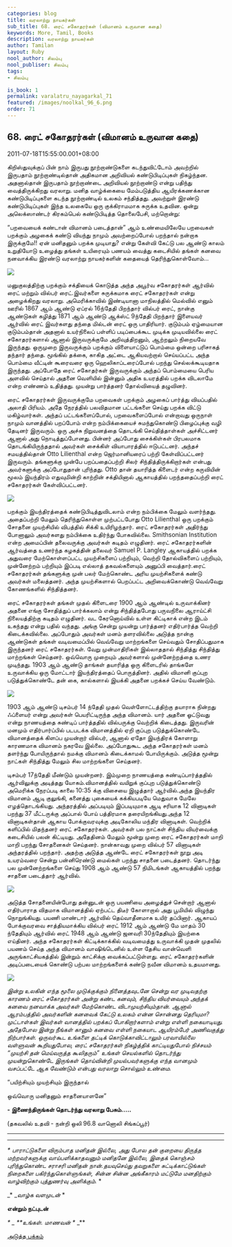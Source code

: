 ```yaml
---
categories: blog
title: வரலாற்று நாயகர்கள்
sub_title: 68. ரைட் சகோதரர்கள் (விமானம் உருவான கதை)
keywords: More, Tamil, Books
description: வரலாற்று நாயகர்கள்
author: Tamilan
layout: Ruby
nool_author: சிலம்பு
nool_publiser: சிலம்பு
tags:
- சிலம்பு

is_book: 1
permalink: varalatru_nayagarkal_71
featured: /images/noolkal_96_6.png
order: 71
---
```



## 68. ரைட் சகோதரர்கள் (விமானம் உருவான கதை)

2011-07-18T15:55:00.001+08:00

கிறிஸ்துவுக்குப் பின் நாம் இருபது நூற்றாண்டுகளை கடந்துவிட்டோம் அவற்றில் இருபதாம் நூற்றாண்டில்தான் அதிகமான அறிவியல் கண்டுபிடிப்புகள் நிகழ்ந்தன. அதனால்தான் இருபதாம் நூற்றாண்டை அறிவியல் நூற்றாண்டு என்று பதிந்து வைத்திருக்கிறது வரலாறு. மனித வாழ்க்கையை மேம்படுத்திய ஆயிரக்கணக்கான கண்டுபிடிப்புகளை கடந்த நூற்றாண்டில் உலகம் சந்தித்தது. அவற்றுள் இரண்டு கண்டுபிடிப்புகள் இந்த உலகையே ஒரு குக்கிராமமாக சுருக்க உதவின. ஒன்று அலெக்ஸாண்டர் கிரகம்பெல் கண்டுபிடித்த தொலைபேசி, மற்றொன்று:

“பறவையைக் கண்டான் விமானம் படைத்தான்” ஆம் உண்மையிலேயே பறவைகள் பறக்கும் அழகைக் கண்டு வியந்து நாமும் அவற்றைப்போல் பறந்தால் நன்றாக இருக்குமே!! ஏன் மனிதனும் பறக்க முடியாது? என்று கேள்வி கேட்டு பல ஆண்டு காலம் உறுதியோடு உழைத்து தங்கள் உயிரையும் பணயம் வைத்து கடைசியில் தங்கள் கனவை நனவாக்கிய இரண்டு வரலாற்று நாயகர்களின் கதையைத் தெரிந்துகொள்வோம்...

![](http://3.bp.blogspot.com/-pT3SrIiDTiw/TiPl8h7ScHI/AAAAAAAAAvc/hifhn1OEI84/s320/WrightBros.jpg)

மனுகுலத்திற்கு பறக்கும் சக்தியைக் கொடுத்த அந்த அபூர்வ சகோதரர்கள் ஆர்வில் ரைட் மற்றும் வில்பர் ரைட்.இவர்களை சுருக்கமாக ரைட் சகோதரர்கள் என்று அழைக்கிறது வரலாறு. அமெரிக்காவில் இண்டியானா மாநிலத்தில் மெல்வில் எனும் ஊரில் 1867 ஆம் ஆண்டு ஏப்ரல் 16ந்தேதி பிறந்தார் வில்பர் ரைட், நான்கு ஆண்டுகள் கழித்து 1871 ஆம் ஆண்டு ஆக்ஸ்ட் 9ந்தேதி பிறந்தார் இளையவர் ஆர்வில் ரைட் இவர்களது தந்தை மில்டன் ரைட் ஒரு பாதிரியார். குடும்பம் ஏழ்மையான குடும்பம்தான் அதனால் உயர்நிலைப் பள்ளிப் படிப்பைக்கூட முடிக்க முடியவில்லை ரைட் சகோதரர்களால் ஆனால் இருவருக்குமே அறிவுத்திறனும், ஆற்றலும் நிறையவே இருந்தது. ஒருமுறை இருவருக்கும் பறக்கும் விளையாட்டுப் பொம்மை ஒன்றை பரிசாகத் தந்தார் தந்தை. மூங்கில் தக்கை, காகித அட்டை ஆகியவற்றால் செய்யப்பட்ட அந்த பொம்மை வீட்டின் கூரைவரை ஒரு ஹெலிகாப்டரைப்போல் பறந்து செல்லக்கூடியதாக இருந்தது. அப்போதே ரைட் சகோதர்கள் இருவருக்கும் அந்தப் பொம்மையை பெரிய அளவில் செய்தால் அதனை வெளியில் இன்னும் அதிக உயரத்தில் பறக்க விடலாமே என்ற எண்ணம் உதித்தது. முயன்று பார்த்தனர் தோல்வியைத் தழுவினர்.

ரைட் சகோதரர்கள் இருவருக்குமே பறவைகள் பறக்கும் அழகைப் பார்த்து வியப்பதில் அலாதி பிரியம். அதே நேரத்தில் பலவிதமான பட்டங்களை செய்து பறக்க விட்டு மகிழ்வார்கள். அந்தப் பட்டங்களைப்போல், பறவைகளைப்போல் என்றாவது ஒருநாள் நாமும் வானத்தில் பறப்போம் என்ற நம்பிக்கையைச் சுமந்துகொண்டு பிழைப்புக்கு வழி தேடினர் இருவரும். ஒரு அச்சு நிறுவனத்தை தொடங்கி செய்தித்தாள்கள் அச்சிட்டனர் ஆனால் அது நொடித்துப்போனது. பின்னர் அப்போது சைக்கிள்கள் பிரபலமாக தொடங்கியிருந்ததால் அவர்கள் சைக்கிள் வியாபாரத்தில் ஈடுபட்டனர். அந்தச் சமயத்தில்தான் Otto Lilienthal என்ற ஜெர்மானியரைப் பற்றி கேள்விப்பட்டனர் இருவரும். தங்களுக்கு முன்பே பறப்பதைப்பற்றி சிலர் சிந்தித்திருக்கிறார்கள் என்பது அவர்களுக்கு அப்போதுதான் புரிந்தது. Otto தான் தயாரித்த கிளைடர் என்ற கருவியின் மூலம் இயந்திரம் எதுவுமின்றி காற்றின் சக்தியினால் ஆகாயத்தில் பறந்ததைப்பற்றி ரைட் சகோதரர்கள் கேள்விப்பட்டனர்.

![](http://1.bp.blogspot.com/-ubIQLPJUC7o/TiPlmZf-pRI/AAAAAAAAAvY/LR-pwtAZK6E/s320/wright-brothers+%25281%2529.jpg)

பறக்கும் இயந்திரத்தைக் கண்டுபிடித்துவிடலாம் என்ற நம்பிக்கை மேலும் வளர்ந்தது. அதைப்பற்றி மேலும் தெரிந்துகொள்ள முற்பட்டபோது Otto Lilienthal ஒரு பறக்கும் சோதனை முயற்சியில் விபத்தில் சிக்கி உயிரிழந்தார். ரைட் சகோதரர்கள் அதிர்ந்து போனாலும் அவர்களது நம்பிக்கை உதிர்ந்து போகவில்லை. Smithsonian Institution என்ற அமைப்பின் தலைவருக்கு அவர்கள் கடிதம் எழுதினர். ரைட் சகோதரர்களின் ஆர்வத்தை உணர்ந்த கழகத்தின் தலைவர் Samuel P. Langley ஆகாயத்தில் பறக்க அதுவரை மேற்கொள்ளப்பட்ட முயற்சிகளைப் பற்றியும், வெற்றி தோல்விகளைப் பற்றியும், முன்னேற்றம் பற்றியும் இப்படி எல்லாத் தகவல்களையும் அனுப்பி வைத்தார்.ரைட் சகோதரர்கள் தங்களுக்கு முன் பலர் மேற்கொண்ட அரிய முயற்சிகளைக் கண்டு அவர்கள் மலைத்தனர். அந்த முயற்சிகளால் பெறப்பட்ட அறிவைக்கொண்டு வெவ்வேறு கோணங்களில் சிந்தித்தனர்.

ரைட் சகோதரர்கள் தங்கள் முதல் கிளைடரை 1900 ஆம் ஆண்டில் உருவாக்கினர் அதனை எங்கு சோதித்துப் பார்க்கலாம் என்று சிந்தித்தபோது பருவநிலை ஆராய்ட்சி நிலையத்திற்கு கடிதம் எழுதினர். வட கேரனொய்வில் உள்ள கிட்டிகாக் என்ற இடம் உகந்தது என்று பதில் வந்தது. அங்கு சென்று முயன்று பார்த்தனர் எதிர்பார்த்த வெற்றி கிடைக்கவில்லை. அப்போதும் அவர்கள் மனம் தளரவில்லை அடுத்த நான்கு ஆண்டுகள் தங்கள் வடிவமைப்பில் வெவ்வேறு மாற்றங்களை செய்வதும் சோதிப்பதுமாக இருந்தனர் ரைட் சகோதரர்கள். வேறு முன்மாதிரிகள் இல்லாததால் சிந்தித்து சிந்தித்து மாற்றங்கள் செய்தனர். ஒவ்வொரு முறையும் அவர்களால் முன்னேற்றத்தை உணர முடிந்தது. 1903 ஆம் ஆண்டு தாங்கள் தயாரித்த ஒரு கிளைடரில் தாங்களே உருவாக்கிய ஒரு மோட்டார் இயந்திரத்தைப் பொருத்தினர். அதில் விமானி குப்புற படுத்துக்கொண்டே தன் கை, கால்களால் இயக்கி அதனை பறக்கச் செய்ய வேண்டும்.

![](http://4.bp.blogspot.com/-_lxeS2ZbEK0/TiPejUfMbKI/AAAAAAAAAvM/dVdS30Frdj4/s1600/images.jpg)

1903 ஆம் ஆண்டு டிசம்பர் 14 ந்தேதி முதல் வெள்ளோட்டத்திற்கு தயாராக நின்றது ஃப்ளையர் என்று அவர்கள் பெயரிட்டிருந்த அந்த விமானம். யார் அதனை ஓட்டுவது என்று நாணயத்தை சுண்டிப் பார்த்ததில் வில்பருக்கு வெற்றிக் கிடைத்தது. இருவரின் மனமும் எதிர்பார்ப்பில் படபடக்க விமானத்தில் ஏறி குப்புற படுத்துக்கொண்டே விமானத்தைக் கிளப்ப முயன்றார் வில்பர், ஆனால் ஏதோ இயந்திரக் கோளாறு காரணமாக விமானம் நகரவே இல்லை. அப்போதுகூட அந்த சகோதரர்கள் மனம் தளர்ந்து போயிருந்தால் நமக்கு விமானம் கிடைக்காமல் போயிருக்கும். அடுத்த மூன்று நாட்கள் சிந்தித்து மேலும் சில மாற்றங்களை செய்தனர்.

டிசம்பர் 17ந்தேதி மீண்டும் முயன்றனர். இம்முறை நாணயத்தை சுண்டிப்பார்த்ததில் ஆர்விலுக்கு அடித்தது யோகம்.விமானத்தில் வயிறுக் குப்புற படுத்துக்கொண்டு அமெரிக்க நேரப்படி காலை 10:35 க்கு விசையை இழுத்தார் ஆர்வில்.அந்த இயந்திர விமானம் ஆடி குலுங்கி, கனைத்து புகையைக் கக்கியபடியே மெதுவாக மேலே எழத்தொடங்கியது. அந்தரத்தில் அப்படியும் இப்படியுமாக ஆடி சரியாக 12 வினாடிகள் பறந்து 37 மீட்டருக்கு அப்பால் போய் பத்திரமாக தரையிறங்கியது.அந்த 12 வினாடிகள்தான் ஆகாய போக்குவரவுக்கு அடிகோலிய மந்திர வினாடிகள். வெற்றிக் களிப்பில் மிதந்தனர் ரைட் சகோதரர்கள். அவர்கள் பல நாட்கள் சிந்திய வியர்வைக்கு கடைசியில் பலன் கிட்டியது. அதேதினம் மேலும் மூன்று முறை ரைட் சகோதரர்கள் மாறி மாறி பறந்து சோதனைகள் செய்தனர். நான்காவது முறை வில்பர் 57 வினாடிகள் அந்தரத்தில் பறந்தார். அதற்கு அடுத்த ஆண்டே ரைட் சகோதரர்கள் நூறு அடி உயரம்வரை சென்று பன்னிரெண்டு மைல்கள் பறந்து சாதனை படைத்தனர். தொடர்ந்து பல முன்னேற்றங்களை செய்து 1908 ஆம் ஆண்டு 57 நிமிடங்கள் ஆகாயத்தில் பறந்து சாதனை படைத்தார் ஆர்வில்.

![](http://1.bp.blogspot.com/-rlsKuu12Ivk/TiPkE2Lir5I/AAAAAAAAAvQ/oQZJylvQ_D0/s320/wright1901.jpg)

அடுத்த சோதனையின்போது தன்னுடன் ஒரு பயணியை அழைத்துச் சென்றார் ஆனால் எதிர்பாராத விதமாக விமானத்தில் ஏற்பட்ட திடீர் கோளாறால் அது பூமியில் விழுந்து நொறுங்கியது. பயணி மாண்டார் ஆர்வில் தெய்வாதீனமாக உயிர் தப்பினார். ஆகாயப் போக்குவரவை சாத்தியமாக்கிய வில்பர் ரைட் 1912 ஆம் ஆண்டு மே மாதம் 30 ந்தேதியும் ஆர்வில் ரைட் 1948 ஆம் ஆண்டு ஜனவரி 30ந்தேதியும் இயற்கை எய்தினர். அந்த சகோதரர்கள் கிட்டிக்காக்கில் வடிவமைத்து உருவாக்கி முதன் முதலில் பயணம் செய்த அந்த விமானம் வாஷிங்டெனில் உள்ள தேசிய வான்வெளி அருங்காட்சியகத்தில் இன்றும் காட்சிக்கு வைக்கப்பட்டுள்ளது. ரைட் சகோதரர்களின் அடிப்படையைக் கொண்டு பற்பல மாற்றங்களைக் கண்டு நவீன விமானம் உதயமானது.

![](http://4.bp.blogspot.com/-kWxumDjaUS0/TiPkmFZS0JI/AAAAAAAAAvU/SlaIZGeZg4Q/s320/e-16695.jpg)

_இன்று உலகின் எந்த மூலை முடுக்குக்கும் நினைத்தவுடனே சென்று வர முடிவதற்கு காரணம் ரைட் சகோதரர்கள் அன்று கண்ட கனவும், சிந்திய வியர்வையும் அந்தக் கனவை நனவாக்க அவர்கள் மேற்கொண்ட விடாமுயற்சியும்தான். ஆனால் ஆரம்பத்தில் அவர்களின் கனவைக் கேட்டு உலகம் என்ன சொன்னது தெரியுமா? முட்டாள்கள் இவர்கள் வானத்தில் பறக்கப் போகிறார்களாம் என்று எள்ளி நகையாடியது. அதேபோல இன்று நீங்கள் கானும் கனவை எள்ளி நகையாட ஆயிரம்பேர் அணிவகுத்து நிற்பார்கள். ஒருவர்கூட உங்களை தட்டிக் கொடுக்காவிட்டாலும் பரவாயில்லை வள்ளுவன் கூறியதுபோல, ரைட் சகோதரர்கள் நிகழ்த்திக் காட்டியதுபோல் நிச்சயம் “முயற்சி தன் மெய்வருத்த கூலிதரும்” உங்கள் செயல்களில் தொடர்ந்து முயன்றுகொண்டே இருங்கள் தொய்வின்றி முயல்பவர்களுக்கு எந்த வானமும் வசப்பட்டே ஆக வேண்டும் என்பது வரலாறு சொல்லும் உண்மை._

“பயிற்சியும் முயற்சியும் இருந்தால்

ஒவ்வொரு மனிதனும் சாதனையாளனே”

**\- இணைந்திருங்கள் தொடர்ந்து வரலாறு பேசும்.....**

(தகவலில் உதவி - நன்றி ஒலி 96.8 வானொலி சிங்கப்பூர்)

* * *

* * *

_* _பாராட்டுகளை விரும்பாத மனிதன் இல்லை, அது போல தன் குறையை திருத்த மற்றவர்களுக்கு வாய்பளிக்காதவனும் மனிதனே இல்லை, இதைக் கொஞ்சம் புரிந்துகொண்ட சராசரி மனிதன் நான்.தயவுசெய்து தவறுகளை சுட்டிக்காட்டுங்கள் நிறைகளை பகிர்ந்துகொள்ளுங்கள், சின்ன சின்ன அங்கீகாரம் மட்டுமே மனதிற்கும் வாழ்விற்கும் புத்துணர்வு அளிக்கும்.__ *

_* __வாழ்க வளமுடன்_ *

**என்றும் நட்புடன்**

_* _ **உங்கள். மாணவன் *_ _**

[அடுத்த பக்கம்](varalatru_nayagarkal_72)